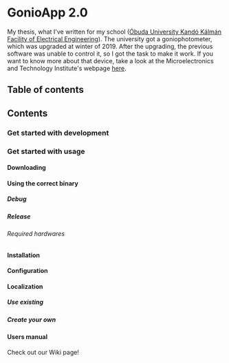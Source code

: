 # GonioApp 2.0

My thesis, what I've written for my school ([Óbuda University Kandó Kálmán Facility of Electrical Engineering](http://kvk.uni-obuda.hu)). The university got a goniophotometer, which was upgraded at winter of 2019. After the upgrading, the previous software was unable to control it, so I got the task to make it work.
If you want to know more about that device, take a look at the Microelectronics and Technology Institute's webpage [here](http://mti.kvk.uni-obuda.hu).

## Table of contents

## Contents

### Get started with development
### Get started with usage
#### Downloading
#### Using the correct binary
##### Debug
##### Release
###### Required hardwares
#### Installation
#### Configuration
#### Localization
##### Use existing
##### Create your own
#### Users manual

Check out our Wiki page!
